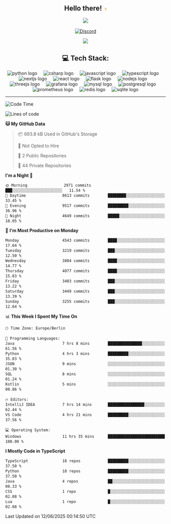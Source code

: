 <div align="center">
  
  ## <strong>Hello there! <img src="https://raw.githubusercontent.com/ginny100/ginny100/main/assets/waving-hand.webp" width="2%"></strong><br/>
  <p align="center">
    <a><img src="https://readme-typing-svg.herokuapp.com?color=3DF7E2&size=25&center=true&lines=hi;full+stack+developer;cops.bio+owner;"></a>
  </p>
  
</div>

<div align="center">
  <a href="https://discord.gg/mullencord">
    <img src="https://discord.c99.nl/widget/theme-1/727599616043909190.png" alt="Discord" />
  </a>
    <p align="center">  
      <img src="https://komarev.com/ghpvc/?username=Hunter-Matata">
    </p>
</div>

## <div align="center">💻 Tech Stack:</div>
<div align="center">
  <img src="https://cdn.jsdelivr.net/gh/devicons/devicon/icons/python/python-original.svg" height="40" alt="python logo"  />
  <img width="12" />
  <img src="https://cdn.jsdelivr.net/gh/devicons/devicon/icons/csharp/csharp-original.svg" height="40" alt="csharp logo"  />
  <img width="12" />
  <img src="https://cdn.jsdelivr.net/gh/devicons/devicon/icons/javascript/javascript-original.svg" height="40" alt="javascript logo"  />
  <img width="12" />
  <img src="https://cdn.jsdelivr.net/gh/devicons/devicon/icons/typescript/typescript-original.svg" height="40" alt="typescript logo"  />
  <img width="12" />
  <img src="https://cdn.jsdelivr.net/gh/devicons/devicon/icons/nextjs/nextjs-original.svg" height="40" alt="nextjs logo"  />
  <img width="12" />
  <img src="https://cdn.jsdelivr.net/gh/devicons/devicon/icons/react/react-original.svg" height="40" alt="react logo"  />
  <img width="12" />
  <img src="https://cdn.jsdelivr.net/gh/devicons/devicon/icons/flask/flask-original.svg" height="40" alt="flask logo"  />
  <img width="12" />
  <img src="https://cdn.jsdelivr.net/gh/devicons/devicon/icons/nodejs/nodejs-original.svg" height="40" alt="nodejs logo"  />
  <img width="12" />
  <img src="https://cdn.jsdelivr.net/gh/devicons/devicon/icons/threejs/threejs-original.svg" height="40" alt="threejs logo"  />
  <img width="12" />
  <img src="https://cdn.jsdelivr.net/gh/devicons/devicon/icons/grafana/grafana-original.svg" height="40" alt="grafana logo"  />
  <img width="12" />
  <img src="https://cdn.jsdelivr.net/gh/devicons/devicon/icons/mysql/mysql-original.svg" height="40" alt="mysql logo"  />
  <img width="12" />
  <img src="https://cdn.jsdelivr.net/gh/devicons/devicon/icons/postgresql/postgresql-original.svg" height="40" alt="postgresql logo"  />
  <img width="12" />
  <img src="https://cdn.jsdelivr.net/gh/devicons/devicon/icons/prometheus/prometheus-original.svg" height="40" alt="prometheus logo"  />
  <img width="12" />
  <img src="https://cdn.jsdelivr.net/gh/devicons/devicon/icons/redis/redis-original.svg" height="40" alt="redis logo"  />
  <img width="12" />
  <img src="https://cdn.jsdelivr.net/gh/devicons/devicon/icons/sqlite/sqlite-original.svg" height="40" alt="sqlite logo"  />
</div>

---
<!--START_SECTION:waka-->
![Code Time](http://img.shields.io/badge/Code%20Time-1%2C251%20hrs%2046%20mins-blue)

![Lines of code](https://img.shields.io/badge/From%20Hello%20World%20I%27ve%20Written-2.1%20million%20lines%20of%20code-blue)

**🐱 My GitHub Data** 

> 📦 693.8 kB Used in GitHub's Storage 
 > 
> 🚫 Not Opted to Hire
 > 
> 📜 2 Public Repositories 
 > 
> 🔑 44 Private Repositories 
 > 
**I'm a Night 🦉** 

```text
🌞 Morning                2971 commits        ███░░░░░░░░░░░░░░░░░░░░░░   11.54 % 
🌆 Daytime                8613 commits        ████████░░░░░░░░░░░░░░░░░   33.45 % 
🌃 Evening                9517 commits        █████████░░░░░░░░░░░░░░░░   36.96 % 
🌙 Night                  4649 commits        █████░░░░░░░░░░░░░░░░░░░░   18.05 % 
```
📅 **I'm Most Productive on Monday** 

```text
Monday                   4543 commits        ████░░░░░░░░░░░░░░░░░░░░░   17.64 % 
Tuesday                  3219 commits        ███░░░░░░░░░░░░░░░░░░░░░░   12.50 % 
Wednesday                3804 commits        ████░░░░░░░░░░░░░░░░░░░░░   14.77 % 
Thursday                 4077 commits        ████░░░░░░░░░░░░░░░░░░░░░   15.83 % 
Friday                   3403 commits        ███░░░░░░░░░░░░░░░░░░░░░░   13.22 % 
Saturday                 3449 commits        ███░░░░░░░░░░░░░░░░░░░░░░   13.39 % 
Sunday                   3255 commits        ███░░░░░░░░░░░░░░░░░░░░░░   12.64 % 
```


📊 **This Week I Spent My Time On** 

```text
🕑︎ Time Zone: Europe/Berlin

💬 Programming Languages: 
Java                     7 hrs 8 mins        ███████████████░░░░░░░░░░   61.56 % 
Python                   4 hrs 3 mins        █████████░░░░░░░░░░░░░░░░   35.03 % 
JSON                     9 mins              ░░░░░░░░░░░░░░░░░░░░░░░░░   01.30 % 
SQL                      8 mins              ░░░░░░░░░░░░░░░░░░░░░░░░░   01.24 % 
Kotlin                   5 mins              ░░░░░░░░░░░░░░░░░░░░░░░░░   00.86 % 

🔥 Editors: 
IntelliJ IDEA            7 hrs 14 mins       ████████████████░░░░░░░░░   62.44 % 
VS Code                  4 hrs 21 mins       █████████░░░░░░░░░░░░░░░░   37.56 % 

💻 Operating System: 
Windows                  11 hrs 35 mins      █████████████████████████   100.00 % 
```

**I Mostly Code in TypeScript** 

```text
TypeScript               18 repos            █████████░░░░░░░░░░░░░░░░   37.50 % 
Python                   18 repos            █████████░░░░░░░░░░░░░░░░   37.50 % 
Java                     4 repos             ██░░░░░░░░░░░░░░░░░░░░░░░   08.33 % 
CSS                      1 repo              █░░░░░░░░░░░░░░░░░░░░░░░░   02.08 % 
Lua                      1 repo              █░░░░░░░░░░░░░░░░░░░░░░░░   02.08 % 
```




 Last Updated on 12/06/2025 00:14:50 UTC
<!--END_SECTION:waka-->
